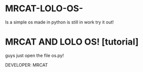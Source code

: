 # MRCAT-LOLO-OS-
Is a simple os made in python is still in work try it out!
# MRCAT AND LOLO OS! [tutorial]
guys just open the file os.py!


DEVELOPER: MRCAT 
